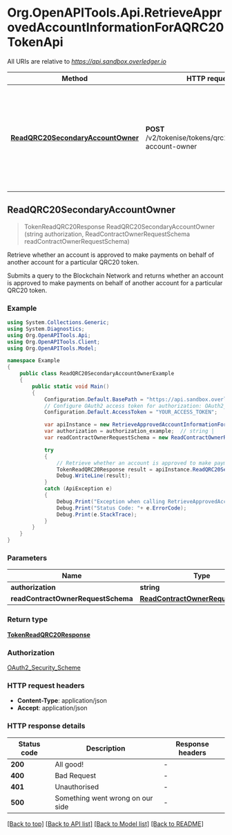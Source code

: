 # Org.OpenAPITools.Api.RetrieveApprovedAccountInformationForAQRC20TokenApi

All URIs are relative to *https://api.sandbox.overledger.io*

Method | HTTP request | Description
------------- | ------------- | -------------
[**ReadQRC20SecondaryAccountOwner**](RetrieveApprovedAccountInformationForAQRC20TokenApi.md#readqrc20secondaryaccountowner) | **POST** /v2/tokenise/tokens/qrc20/secondary-account-owner | Retrieve whether an account is approved to make payments on behalf of another account for a particular QRC20 token.



## ReadQRC20SecondaryAccountOwner

> TokenReadQRC20Response ReadQRC20SecondaryAccountOwner (string authorization, ReadContractOwnerRequestSchema readContractOwnerRequestSchema)

Retrieve whether an account is approved to make payments on behalf of another account for a particular QRC20 token.

Submits a query to the Blockchain Network and returns whether an account is approved to make payments on behalf of another account for a particular QRC20 token.

### Example

```csharp
using System.Collections.Generic;
using System.Diagnostics;
using Org.OpenAPITools.Api;
using Org.OpenAPITools.Client;
using Org.OpenAPITools.Model;

namespace Example
{
    public class ReadQRC20SecondaryAccountOwnerExample
    {
        public static void Main()
        {
            Configuration.Default.BasePath = "https://api.sandbox.overledger.io";
            // Configure OAuth2 access token for authorization: OAuth2_Security_Scheme
            Configuration.Default.AccessToken = "YOUR_ACCESS_TOKEN";

            var apiInstance = new RetrieveApprovedAccountInformationForAQRC20TokenApi(Configuration.Default);
            var authorization = authorization_example;  // string | 
            var readContractOwnerRequestSchema = new ReadContractOwnerRequestSchema(); // ReadContractOwnerRequestSchema | 

            try
            {
                // Retrieve whether an account is approved to make payments on behalf of another account for a particular QRC20 token.
                TokenReadQRC20Response result = apiInstance.ReadQRC20SecondaryAccountOwner(authorization, readContractOwnerRequestSchema);
                Debug.WriteLine(result);
            }
            catch (ApiException e)
            {
                Debug.Print("Exception when calling RetrieveApprovedAccountInformationForAQRC20TokenApi.ReadQRC20SecondaryAccountOwner: " + e.Message );
                Debug.Print("Status Code: "+ e.ErrorCode);
                Debug.Print(e.StackTrace);
            }
        }
    }
}
```

### Parameters


Name | Type | Description  | Notes
------------- | ------------- | ------------- | -------------
 **authorization** | **string**|  | 
 **readContractOwnerRequestSchema** | [**ReadContractOwnerRequestSchema**](ReadContractOwnerRequestSchema.md)|  | 

### Return type

[**TokenReadQRC20Response**](TokenReadQRC20Response.md)

### Authorization

[OAuth2_Security_Scheme](../README.md#OAuth2_Security_Scheme)

### HTTP request headers

- **Content-Type**: application/json
- **Accept**: application/json


### HTTP response details
| Status code | Description | Response headers |
|-------------|-------------|------------------|
| **200** | All good! |  -  |
| **400** | Bad Request |  -  |
| **401** | Unauthorised |  -  |
| **500** | Something went wrong on our side |  -  |

[[Back to top]](#)
[[Back to API list]](../README.md#documentation-for-api-endpoints)
[[Back to Model list]](../README.md#documentation-for-models)
[[Back to README]](../README.md)

